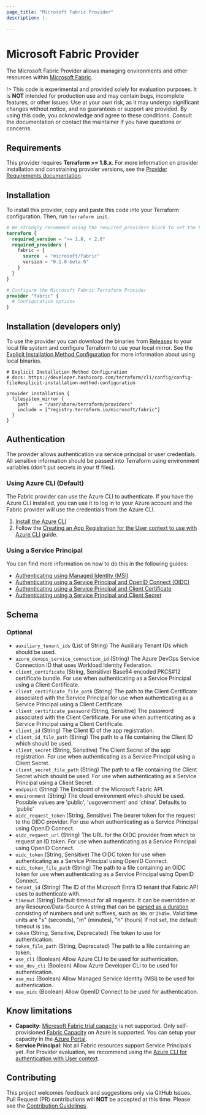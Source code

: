 ```yaml
---
page_title: "Microsoft Fabric Provider"
description: |-
  
---
```


# Microsoft Fabric Provider

The Microsoft Fabric Provider allows managing environments and other resources within [Microsoft Fabric](https://fabric.microsoft.com/).

!> This code is experimental and provided solely for evaluation purposes. It is **NOT** intended for production use and may contain bugs, incomplete features, or other issues. Use at your own risk, as it may undergo significant changes without notice, and no guarantees or support are provided. By using this code, you acknowledge and agree to these conditions. Consult the documentation or contact the maintainer if you have questions or concerns.

## Requirements

This provider requires **Terraform >= 1.8.x**.  For more information on provider installation and constraining provider versions, see the [Provider Requirements documentation](https://developer.hashicorp.com/terraform/language/providers/requirements).

## Installation

To install this provider, copy and paste this code into your Terraform configuration. Then, run `terraform init`.

```terraform
# We strongly recommend using the required_providers block to set the Fabric Provider source and version being used
terraform {
  required_version = ">= 1.8, < 2.0"
  required_providers {
    fabric = {
      source  = "microsoft/fabric"
      version = "0.1.0-beta.6"
    }
  }
}

# Configure the Microsoft Fabric Terraform Provider
provider "fabric" {
  # Configuration options
}
```

## Installation (developers only)

To use the provider you can download the binaries from [Releases](https://github.com/microsoft/terraform-provider-fabric/releases) to your local file system and configure Terraform to use your local mirror. See the [Explicit Installation Method Configuration](https://developer.hashicorp.com/terraform/cli/config/config-file#explicit-installation-method-configuration) for more information about using local binaries.

```hcl
# Explicit Installation Method Configuration
# docs: https://developer.hashicorp.com/terraform/cli/config/config-file#explicit-installation-method-configuration

provider_installation {
  filesystem_mirror {
    path    = "/usr/share/terraform/providers"
    include = ["registry.terraform.io/microsoft/fabric"]
  }
}
```

## Authentication

The provider allows authentication via service principal or user credentials. All sensitive information should be passed into Terraform using environment variables (don't put secrets in your tf files).

### Using Azure CLI (Default)

The Fabric provider can use the Azure CLI to authenticate. If you have the Azure CLI installed, you can use it to log in to your Azure account and the Fabric provider will use the credentials from the Azure CLI.

1. [Install the Azure CLI](https://learn.microsoft.com/cli/azure/install-azure-cli)
1. Follow the [Creating an App Registration for the User context to use with Azure CLI](guides/auth_app_reg_user.md) guide.

### Using a Service Principal

You can find more information on how to do this in the following guides:

- [Authenticating using Managed Identity (MSI)](guides/auth_msi.md)
- [Authenticating using a Service Principal and OpenID Connect (OIDC)](guides/auth_spn_oidc.md)
- [Authenticating using a Service Principal and Client Certificate](guides/auth_spn_cert.md)
- [Authenticating using a Service Principal and Client Secret](guides/auth_spn_secret.md)

<!-- schema generated by tfplugindocs -->
## Schema

### Optional

- `auxiliary_tenant_ids` (List of String) The Auxiliary Tenant IDs which should be used.
- `azure_devops_service_connection_id` (String) The Azure DevOps Service Connection ID that uses Workload Identity Federation.
- `client_certificate` (String, Sensitive) Base64 encoded PKCS#12 certificate bundle. For use when authenticating as a Service Principal using a Client Certificate.
- `client_certificate_file_path` (String) The path to the Client Certificate associated with the Service Principal for use when authenticating as a Service Principal using a Client Certificate.
- `client_certificate_password` (String, Sensitive) The password associated with the Client Certificate. For use when authenticating as a Service Principal using a Client Certificate.
- `client_id` (String) The Client ID of the app registration.
- `client_id_file_path` (String) The path to a file containing the Client ID which should be used.
- `client_secret` (String, Sensitive) The Client Secret of the app registration. For use when authenticating as a Service Principal using a Client Secret.
- `client_secret_file_path` (String) The path to a file containing the Client Secret which should be used. For use when authenticating as a Service Principal using a Client Secret.
- `endpoint` (String) The Endpoint of the Microsoft Fabric API.
- `environment` (String) The cloud environment which should be used. Possible values are 'public', 'usgovernment' and 'china'. Defaults to 'public'
- `oidc_request_token` (String, Sensitive) The bearer token for the request to the OIDC provider. For use when authenticating as a Service Principal using OpenID Connect.
- `oidc_request_url` (String) The URL for the OIDC provider from which to request an ID token. For use when authenticating as a Service Principal using OpenID Connect.
- `oidc_token` (String, Sensitive) The OIDC token for use when authenticating as a Service Principal using OpenID Connect.
- `oidc_token_file_path` (String) The path to a file containing an OIDC token for use when authenticating as a Service Principal using OpenID Connect.
- `tenant_id` (String) The ID of the Microsoft Entra ID tenant that Fabric API uses to authenticate with.
- `timeout` (String) Default timeout for all requests. It can be overridden at any Resource/Data-Source
   A string that can be [parsed as a duration](https://pkg.go.dev/time#ParseDuration) consisting of numbers and unit suffixes, such as `30s` or `2h45m`. Valid time units are "s" (seconds), "m" (minutes), "h" (hours)
   If not set, the default timeout is `10m`.
- `token` (String, Sensitive, Deprecated) The token to use for authentication.
- `token_file_path` (String, Deprecated) The path to a file containing an token.
- `use_cli` (Boolean) Allow Azure CLI to be used for authentication.
- `use_dev_cli` (Boolean) Allow Azure Developer CLI to be used for authentication.
- `use_msi` (Boolean) Allow Managed Service Identity (MSI) to be used for authentication.
- `use_oidc` (Boolean) Allow OpenID Connect to be used for authentication.

## Know limitations

- **Capacity**: [Microsoft Fabric trial capacity](https://learn.microsoft.com/fabric/get-started/fabric-trial) is not supported. Only self-provisioned [Fabric Capacity](https://learn.microsoft.com/fabric/enterprise/plan-capacity) on Azure is supported. You can setup your capacity in the [Azure Portal](https://portal.azure.com/#browse/Microsoft.Fabric%2Fcapacities).
- **Service Principal**: Not all Fabric resources support Service Principals yet. For Provider evaluation, we recommend using the [Azure CLI for authentication with User context](guides/auth_app_reg_user.md).

## Contributing

This project welcomes feedback and suggestions only via GitHub Issues. Pull Request (PR) contributions will **NOT** be accepted at this time. Please see the [Contribution Guidelines](https://github.com/microsoft/terraform-provider-fabric/)
